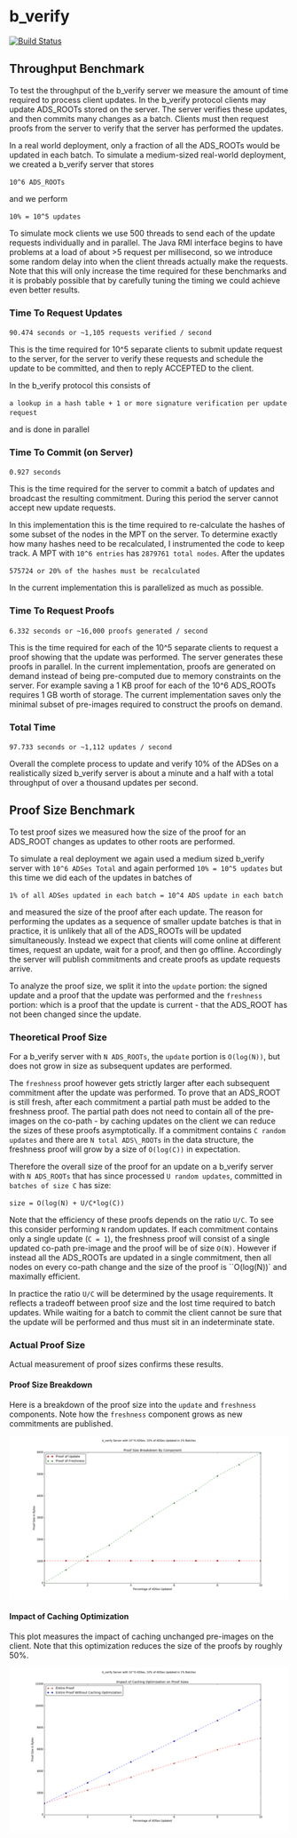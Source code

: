 # b\_verify 
[![Build Status](https://travis-ci.org/b-verify/reference-server.svg?branch=master)](https://travis-ci.org/b-verify/reference-server)


## Throughput Benchmark
To test the throughput of the b\_verify server we measure the amount of time required to process client updates. In the b\_verify protocol clients may update ADS\_ROOTs stored on the server. The server verifies these updates, and then commits many changes as a batch. Clients must then request proofs from the server to verify that the server has performed the updates.

In a real world deployment, only a fraction of all the ADS\_ROOTs would be updated in each batch. To simulate a medium-sized real-world deployment, we created a b\_verify server that stores  

``10^6 ADS_ROOTs``

and we perform 

``10% = 10^5 updates``

To simulate mock clients we use 500 threads to send each of the update requests individually and in parallel. The Java RMI interface begins to have problems at a load of about >5 request per millisecond, so we introduce some random delay into when the client threads actually make the requests. Note that this will only increase the time required for these benchmarks and it is probably possible that by carefully tuning the timing we could achieve even better results.

### Time To Request Updates
``90.474 seconds or ~1,105 requests verified / second``

This is the time required for 10^5 separate clients to submit update request to the server, for the server to verify these requests and schedule the update to be committed, and then to reply ACCEPTED to the client. 

In the b_verify protocol this consists of 

``a lookup in a hash table + 1 or more signature verification per update request``

and is done in parallel 

### Time To Commit (on Server)
``0.927 seconds``

This is the time required for the server to commit a batch of updates and broadcast the resulting commitment. During this period the server cannot accept new update requests. 

In this implementation this is the time required to re-calculate the hashes of some subset of the nodes in the MPT on the server. To determine exactly how many hashes need to be recalculated, I instrumented the code to keep track. A MPT with ``10^6 entries`` has ``2879761 total nodes``. After the updates 

``575724 or 20% of the hashes must be recalculated``

In the current implementation this is parallelized as much as possible. 


### Time To Request Proofs
``6.332 seconds or ~16,000 proofs generated / second``

This is the time required for each of the 10^5 separate clients to request a proof showing that the update was performed. The server generates these proofs in parallel. In the current implementation, proofs are generated on demand instead of being pre-computed due to memory constraints on the server. For example saving a 1 KB proof for each of the 10^6 ADS\_ROOTs requires 1 GB worth of storage. The current implementation saves only the minimal subset of pre-images required to construct the proofs on demand.   

### Total Time 
``97.733 seconds or ~1,112 updates / second``

Overall the complete process to update and verify 10% of the ADSes on a realistically sized b\_verify server is about a minute and a half with a total throughput of over a thousand updates per second. 

## Proof Size Benchmark
To test proof sizes we measured how the size of the proof for an ADS\_ROOT changes as updates to other roots are performed. 

To simulate a real deployment we again used a medium sized b\_verify server with 
``10^6 ADSes Total``
and again performed 
``10% = 10^5 updates``
but this time we did each of the updates in batches of

``1% of all ADSes updated in each batch = 10^4 ADS update in each batch``

and measured the size of the proof after each update. The reason for performing the updates as a sequence of smaller update batches is that in practice, it is unlikely that all of the ADS\_ROOTs will be updated simultaneously. Instead we expect that clients will come online at different times, request an update, wait for a proof, and then go offline. Accordingly the server will publish commitments and create proofs as update requests arrive. 

To analyze the proof size, we split it into the ``update`` portion: the signed update and a proof that the update was performed and the ``freshness`` portion: which is a proof that the update is current - that the ADS\_ROOT has not been changed since the update. 

### Theoretical Proof Size  

For a b\_verify server with ``N ADS_ROOTs``, the ``update`` portion is ``O(log(N))``, but does not grow in size as subsequent updates are performed.

The ``freshness`` proof however gets strictly larger after each subsequent commitment after the update was performed. To prove that an ADS\_ROOT is still fresh, after each commitment a partial path must be added to the freshness proof. The partial path does not need to contain all of the pre-images on the co-path - by caching updates on the client we can reduce the sizes of these proofs asymptotically.  If a commitment contains ``C random updates`` and there are ``N total ADS\_ROOTs`` in the data structure, the freshness proof will grow by a size of ``O(log(C))`` in expectation. 

Therefore the overall size of the proof for an update on a b\_verify server with ``N ADS_ROOTs`` that has since processed ``U random updates``, committed in ``batches of size C`` has size:

``size = O(log(N) + U/C*log(C))``

Note that the efficiency of these proofs depends on the ratio ``U/C``. To see this consider performing ``N`` random updates. If each commitment contains only a single update (``C = 1``), the freshness proof will consist of a single updated co-path pre-image and the proof will be of size ``O(N)``. However if instead all the ADS\_ROOTs are updated in a single commitment, then all nodes on every co-path change and the size of the proof is ``O(log(N))` and maximally efficient.

In practice the ratio ``U/C`` will be determined by the usage requirements. It reflects a tradeoff between proof size and the lost time required to batch updates. While waiting for a batch to commit the client cannot be sure that the update will be performed and thus must sit in an indeterminate state. 

### Actual Proof Size
Actual measurement of proof sizes confirms these results. 

#### Proof Size Breakdown
Here is a breakdown of the proof size into the ``update`` and ``freshness`` components. Note how the ``freshness`` component grows as new commitments are published.

![picture](benchmarks/proof-sizes/proof_size_breakdown.png)


#### Impact of Caching Optimization
This plot measures the impact of caching unchanged pre-images on the client. Note that this optimization reduces the size of the proofs by roughly 50%. 

![picture](benchmarks/proof-sizes/proof_size_optimization_comparison.png) 




















